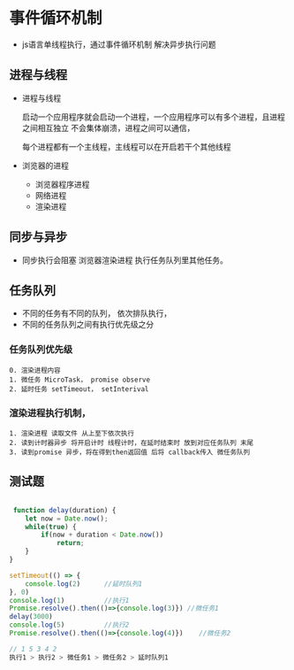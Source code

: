 # 事件循环机制

- js语言单线程执行，通过事件循环机制 解决异步执行问题

## 进程与线程

- 进程与线程
    
    启动一个应用程序就会启动一个进程，一个应用程序可以有多个进程，且进程之间相互独立 不会集体崩溃，进程之间可以通信，

    每个进程都有一个主线程，主线程可以在开启若干个其他线程


- 浏览器的进程

    - 浏览器程序进程
    - 网络进程
    - 渲染进程

## 同步与异步

- 同步执行会阻塞 浏览器渲染进程 执行任务队列里其他任务。


## 任务队列

- 不同的任务有不同的队列， 依次排队执行，
- 不同的任务队列之间有执行优先级之分

### 任务队列优先级

    0. 渲染进程内容
    1. 微任务 MicroTask， promise observe
    2. 延时任务 setTimeout， setInterival

### 渲染进程执行机制，

    1. 渲染进程 读取文件 从上至下依次执行
    2. 读到计时器异步 将开启计时 线程计时，在延时结束时 放到对应任务队列 末尾
    3. 读到promise 异步，将在得到then返回值 后将 callback传入 微任务队列


## 测试题

```js

 function delay(duration) {
    let now = Date.now();
    while(true) {
        if(now + duration < Date.now())
            return;
    }
}

setTimeout(() => {
    console.log(2)      //延时队列1
}, 0)
console.log(1)          //执行1
Promise.resolve().then(()=>{console.log(3)}) //微任务1
delay(3000)
console.log(5)          //执行2
Promise.resolve().then(()=>{console.log(4)})    //微任务2

// 1 5 3 4 2
执行1 > 执行2 > 微任务1 > 微任务2 > 延时队列1
```